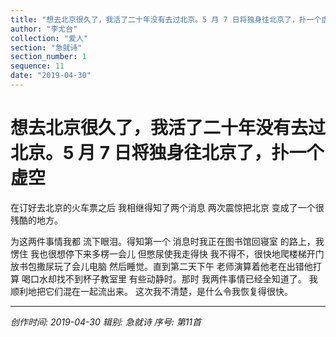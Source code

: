 ```yaml
---
title: "想去北京很久了，我活了二十年没有去过北京。5 月 7 日将独身往北京了，扑一个虚空"
author: "李尤台"
collection: "爱人"
section: "急就诗"
section_number: 1
sequence: 11
date: "2019-04-30"
---
```


# 想去北京很久了，我活了二十年没有去过北京。5 月 7 日将独身往北京了，扑一个虚空

在订好去北京的火车票之后
我相继得知了两个消息
两次震惊把北京
变成了一个很残酷的地方。

为这两件事情我都
流下眼泪。得知第一个
消息时我正在图书馆回寝室
的路上，我愣住
我也很想停下来多楞一会儿
但憋尿使我走得快
我不得不，很快地爬楼梯开门
放书包撒尿玩了会儿电脑
然后睡觉。直到第二天下午
老师演算着他老在出错他打算
喝口水却找不到杯子教室里
有些动静时。那时
我两件事情已经全知道了。
我顺利地把它们混在一起流出来。
这次我不清楚，是什么令我恢复得很快。

---
*创作时间: 2019-04-30*
*辑别: 急就诗*
*序号: 第11首*
